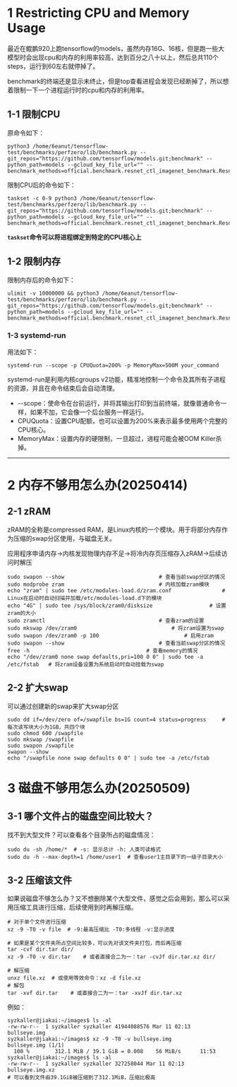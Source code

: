 # 1 Restricting CPU and Memory Usage

最近在鲲鹏920上跑tensorflow的models，虽然内存16G、16核，但是跑一些大模型时会出现cpu和内存的利用率较高，达到百分之八十以上，然后总共110个steps，运行到60左右就停掉了。

benchmark的终端还是显示未终止，但是top查看进程会发现已经断掉了，所以想着限制一下一个进程运行时的cpu和内存的利用率。

## 1-1 限制CPU

原命令如下：

```shell
python3 /home/6eanut/tensorflow-test/benchmarks/perfzero/lib/benchmark.py --git_repos="https://github.com/tensorflow/models.git;benchmark" --python_path=models --gcloud_key_file_url="" --benchmark_methods=official.benchmark.resnet_ctl_imagenet_benchmark.Resnet50CtlBenchmarkSynth.benchmark_1_gpu
```

限制CPU后的命令如下：

```shell
taskset -c 0-9 python3 /home/6eanut/tensorflow-test/benchmarks/perfzero/lib/benchmark.py --git_repos="https://github.com/tensorflow/models.git;benchmark" --python_path=models --gcloud_key_file_url="" --benchmark_methods=official.benchmark.resnet_ctl_imagenet_benchmark.Resnet50CtlBenchmarkSynth.benchmark_1_gpu
```

**`taskset`命令可以将进程绑定到特定的CPU核心上**

## 1-2 限制内存

限制内存后的命令如下：

```shell
ulimit -v 10000000 && python3 /home/6eanut/tensorflow-test/benchmarks/perfzero/lib/benchmark.py --git_repos="https://github.com/tensorflow/models.git;benchmark" --python_path=models --gcloud_key_file_url="" --benchmark_methods=official.benchmark.resnet_ctl_imagenet_benchmark.Resnet50CtlBenchmarkSynth.benchmark_1_gpu
```

### 1-3 systemd-run

用法如下：

```shell
systemd-run --scope -p CPUQuota=200% -p MemoryMax=500M your_command
```

systemd-run是利用内核cgroups v2功能，精准地控制一个命令及其所有子进程的资源，并且在命令结束后会自动清理。

* --scope：使命令在台前运行，并将其输出打印到当前终端，就像普通命令一样，如果不加，它会像一个后台服务一样运行。
* CPUQuota：设置CPU配额，也可以设置为200%来表示最多使用两个完整的CPU核心。
* MemoryMax：设置内存的硬限制，一旦超过，进程可能会被OOM Killer杀掉。

---

# 2 内存不够用怎么办(20250414)

## 2-1 zRAM

zRAM的全称是compressed RAM，是Linux内核的一个模块。用于将部分内存作为压缩的swap分区使用，与磁盘无关。

应用程序申请内存->内核发现物理内存不足->将冷内存页压缩存入zRAM->后续访问时解压

```shell
sudo swapon --show								# 查看当前swap分区的情况
sudo modprobe zram								# 内核加载zram模块
echo "zram" | sudo tee /etc/modules-load.d/zram.conf				# Linux在启动时自动扫描并加载/etc/modules-load.d下的模块
echo "4G" | sudo tee /sys/block/zram0/disksize					# 设置zram的大小
sudo zramctl									# 查看zram的设置
sudo mkswap /dev/zram0								# 将zram设置为swap
sudo swapon /dev/zram0 -p 100							# 启用zram
sudo swapon --show								# 查看当前swap分区的情况
free -h										# 查看memory的情况
echo "/dev/zram0 none swap defaults,pri=100 0 0" | sudo tee -a /etc/fstab	# 将zram设备设置为系统启动时自动挂载为swap
```

## 2-2 扩大swap

可以通过创建新的swap来扩大swap分区

```shell
sudo dd if=/dev/zero of=/swapfile bs=1G count=4 status=progress		# 每次读写块大小为1GB，共四个块
sudo chmod 600 /swapfile
sudo mkswap /swapfile
sudo swapon /swapfile
swapon --show
echo "/swapfile none swap defaults 0 0" | sudo tee -a /etc/fstab
```

# 3 磁盘不够用怎么办(20250509)

## 3-1 哪个文件占的磁盘空间比较大？

找不到大型文件？可以查看各个目录所占的磁盘情况：

```shell
sudo du -sh /home/*  # -s: 显示总计 -h: 人类可读格式
sudo du -h --max-depth=1 /home/user1  # 查看user1主目录下的一级子目录大小
```

## 3-2 压缩该文件

如果说磁盘不够怎么办？又不想删除某个大型文件，感觉之后会用到，那么可以采用压缩工具进行压缩，后续使用到时再解压缩。

```shell
# 对于单个文件进行压缩
xz -9 -T0 -v file  # -9:最高压缩比 -T0:多线程 -v:显示进度

# 如果是某个文件夹所占空间比较多，可以先对该文件夹打包，而后再压缩
tar -cvf dir.tar dir/
xz -9 -T0 -v dir.tar	# 或者直接合二为一：tar -cvJf dir.tar.xz dir/

# 解压缩
unxz file.xz  # 或使用等效命令：xz -d file.xz
# 解包
tar -xvf dir.tar	# 或直接合二为一：tar -xvJf dir.tar.xz
```

例如：

```shell
syzkaller@jiakai:~/images$ ls -al
-rw-rw-r--  1 syzkaller syzkaller 41944088576 Mar 11 02:13 bullseye.img
syzkaller@jiakai:~/images$ xz -9 -T0 -v bullseye.img
bullseye.img (1/1)
  100 %        312.1 MiB / 39.1 GiB = 0.008    56 MiB/s      11:53
syzkaller@jiakai:~/images$ ls -al
-rw-rw-r--  1 syzkaller syzkaller 327258044 Mar 11 02:13 bullseye.img.xz
# 可以看到文件由39.1GiB被压缩到了312.1MiB，压缩比极高
```
